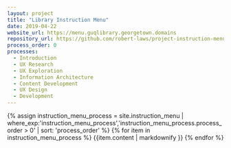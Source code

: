 ```yaml
---
layout: project
title: "Library Instruction Menu"
date: 2019-04-22
website_url: https://menu.guqlibrary.georgetown.domains
repository_url: https://github.com/robert-laws/project-instruction-menu-documentation
process_order: 0
processes:
  - Introduction
  - UX Research
  - UX Exploration
  - Information Architecture
  - Content Development
  - UX Design
  - Development
---
```

{% assign instruction_menu_process = site.instruction_menu | where_exp:'instruction_menu_process','instruction_menu_process.process_order > 0' | sort: 'process_order' %}
{% for item in instruction_menu_process %}
  {{item.content | markdownify }}
{% endfor %}